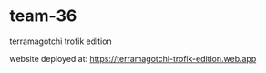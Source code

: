 # team-36
terramagotchi trofik edition

website deployed at: https://terramagotchi-trofik-edition.web.app
